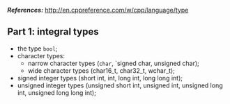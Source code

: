 ***References:*** http://en.cppreference.com/w/cpp/language/type

## Part 1: integral types

- the type `bool`;
- character types:
    - narrow character types (`char`, `signed char, unsigned char);
    - wide character types (char16_t, char32_t, wchar_t);
- signed integer types (short int, int, long int, long long int);
- unsigned integer types (unsigned short int, unsigned int, unsigned long int, unsigned long long int);
